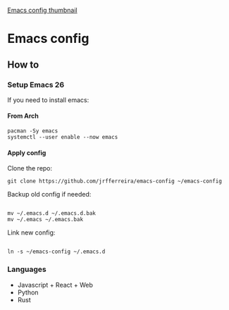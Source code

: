 [Emacs config thumbnail](img/thumb.png)

# Emacs config

## How to

### Setup Emacs 26
If you need to install emacs:

#### From Arch

``` shell
pacman -Sy emacs
systemctl --user enable --now emacs
```

#### Apply config

Clone the repo:

``` shell
git clone https://github.com/jrfferreira/emacs-config ~/emacs-config
```

Backup old config if needed:

``` shell

mv ~/.emacs.d ~/.emacs.d.bak
mv ~/.emacs ~/.emacs.bak
```

Link new config:

``` shell

ln -s ~/emacs-config ~/.emacs.d
```

### Languages

* Javascript + React + Web
* Python
* Rust
